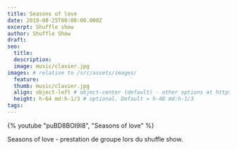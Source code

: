 ```yaml
---
title: Seasons of love
date: 2019-08-25T00:00:00.000Z
excerpt: Shuffle show
author: Shuffle Show
draft:
seo:
  title:
  description:
  image: music/clavier.jpg
images: # relative to /src/assets/images/
  feature:
  thumb: music/clavier.jpg
  align: object-left # object-center (default) - other options at https://tailwindcss.com/docs/object-position
  height: h-64 md:h-1/3 # optional. Default = h-48 md:h-1/3
tags:
---
```


{% youtube "puBD8BOI9I8", "Seasons of love" %}

Seasons of love -  prestation de groupe lors du shuffle show.

